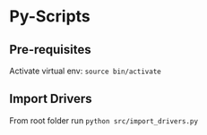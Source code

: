 # Py-Scripts

## Pre-requisites
Activate virtual env: `source bin/activate`

## Import Drivers
From root folder run `python src/import_drivers.py`
